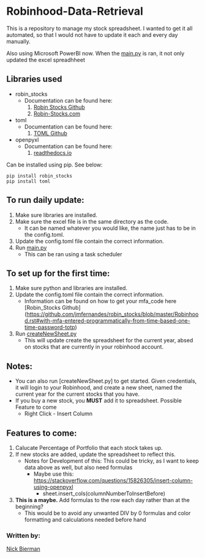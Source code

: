 # Robinhood-Data-Retrieval
This is a repository to manage my stock spreadsheet.  I wanted to get it all automated, so that I would not have to update it each and every day manually.  

Also using Microsoft PowerBI now. When the [main.py](main.py) is ran, it not only updated the excel spreadhheet

## Libraries used
* robin_stocks
	* Documentation can be found here: 
		1. [Robin Stocks Github](https://github.com/jmfernandes/robin_stocks) 
		2. [Robin-Stocks.com](http://www.robin-stocks.com/en/latest/robinhood.html)
* toml
	* Documentation can be found here:
		1. [TOML Github](https://github.com/toml-lang/toml)
* openpyxl
	* Documentation can be found here:
		1. [readthedocs.io](https://openpyxl.readthedocs.io/en/stable/)

Can be installed using pip. See below:
```
pip install robin_stocks
pip install toml
```

## To run daily update:
1. Make sure libraries are installed.
2. Make sure the excel file is in the same directory as the code.
	* It can be named whatever you would like, the name just has to be in the config.toml.
3. Update the config.toml file contain the correct information.
4. Run [main.py](main.py)
	* This can be ran using a task scheduler

## To set up for the first time:
1. Make sure python and libraries are installed. 
2. Update the config.toml file contain the correct information. 
	* Information can be found on how to get your mfa_code here [Robin_Stocks Github] (https://github.com/jmfernandes/robin_stocks/blob/master/Robinhood.rst#with-mfa-entered-programmatically-from-time-based-one-time-password-totp)
3. Run [createNewSheet.py](createNewSheet.py)
	* This will update create the spreadsheet for the current year, absed on stocks that are currently in your robinhood account.

## Notes:
* You can also run [createNewSheet.py] to get started.  Given credentials, it will login to your Robinhood, and create a new sheet, named the current year for the current stocks that you have.
* If you buy a new stock, you **MUST** add it to spreadsheet. Possible Feature to come
	* Right Click - Insert Column

## Features to come:
1. Calucate Percentage of Portfolio that each stock takes up.
2. If new stocks are added, update the spreadsheet to reflect this.
	* Notes for Development of this: This could be tricky, as I want to keep data above as well, but also need formulas
		* Maybe use this: https://stackoverflow.com/questions/15826305/insert-column-using-openpyxl 
			* sheet.insert_cols(columnNumberToInsertBefore)
3. **This is a maybe.** Add formulas to the row each day rather than at the beginning?
	* This would be to avoid any unwanted DIV by 0 formulas and color formatting and calculations needed before hand

### Written by:
[Nick Bierman](https://github.com/kcin999)
